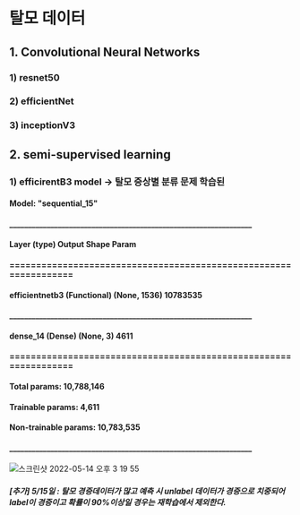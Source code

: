# 탈모 데이터
## 1. Convolutional Neural Networks
### 1) resnet50
### 2) efficientNet
### 3) inceptionV3

## 2. semi-supervised learning
### 1) efficirentB3 model -> 탈모 증상별 분류 문제 학습된 
#### Model: "sequential_15"
#### _________________________________________________________________
#### Layer (type)                 Output Shape              Param #   
#### =================================================================
#### efficientnetb3 (Functional)  (None, 1536)              10783535  
#### _________________________________________________________________
#### dense_14 (Dense)             (None, 3)                 4611      
#### =================================================================
#### Total params: 10,788,146
#### Trainable params: 4,611
#### Non-trainable params: 10,783,535
#### _________________________________________________________________
![스크린샷 2022-05-14 오후 3 19 55](https://user-images.githubusercontent.com/84977137/168413520-4be3e42c-37d4-4276-9724-c0ad2fee4b19.png)
##### [추가] 5/15일 : 탈모 경증데이터가 많고 예측 시 unlabel 데이터가 경증으로 치중되어 label이 경증이고 확률이 90%이상일 경우는 재학습에서 제외한다. 
